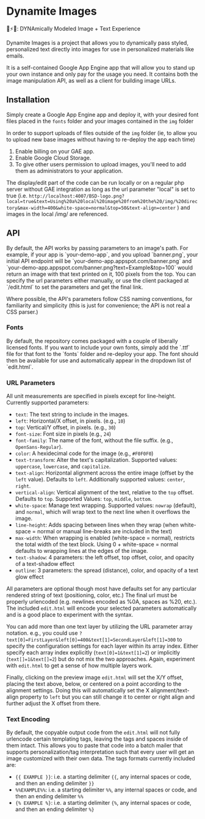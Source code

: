 # Dynamite Images
🎨⚡📝: DYNAmically Modeled Image + Text Experience

Dynamite Images is a project that allows you to dynamically pass styled, personalized text directly into images for use in personalized materials like emails.

It is a self-contained Google App Engine app that will allow you to stand up your own instance and only pay for the usage you need. It contains both the image manipulation API, as well as a client for building image URLs.

<h2>Installation</h2>

Simply create a Google App Engine app and deploy it, with your desired font files placed in the `fonts` folder and your images contained in the `img` folder

In order to support uploads of files outside of the `img` folder (ie, to allow you to upload new base images without having to re-deploy the app each time)

1. Enable billing on your GAE app.
2. Enable Google Cloud Storage.
3. To give other users permission to upload images, you'll need to add them as administrators to your application.

The display/edit part of the code can be run locally or on a regular php server without GAE integration as long as the url parameter "local" is set to true (i.e. `http://localhost:4007/BSD-logo.png?local=true&text=Using%20a%20local%20image%20from%20the%20/img/%20directory&max-width=400&white-space=normal&top=50&text-align=center` ) and images in the local /img/ are referenced.

<h2>API</h2>
By default, the API works by passing parameters to an image's path. For example, if your app is `your-demo-app`, and you upload `banner.png`, your initial API endpoint will be `your-demo-app.appspot.com/banner.png` and `your-demo-app.appspot.com/banner.png?text=Example&top=100` would return an image with that text printed on it, 100 pixels from the top. You can specify the url parameters either manually, or use the client packaged at `/edit.html` to set the parameters and get the final link.

Where possible, the API's parameters follow CSS naming conventions, for familiarity and simplicity (this is just for convenience; the API is not real a CSS parser.)

<h3>Fonts</h3>
By default, the repository comes packaged with a couple of liberally licensed fonts. If you want to include your own fonts, simply add the `.ttf` file for that font to the `fonts` folder and re-deploy your app.  The font should then be available for use and automatically appear in the dropdown list of `edit.html`.

<h3>URL Parameters</h3>

All unit measurements are specified in pixels except for line-height. Currently supported parameters:

- `text`: The text string to include in the images.
- `left`: Horizontal/X offset, in pixels. (e.g., `10`)
- `top`: Vertical/Y offset, in pixels. (e.g., `30`)
- `font-size`: Font size in pixels (e.g., `24`)
- `font-family`: The name of the font, without the file suffix. (e.g., `OpenSans-Regular`).
- `color`: A hexidecimal code for the image (e.g., `#F0F0F0`)
- `text-transform`: Alter the text's capitalization. Supported values: `uppercase`, `lowercase`, and `capitalize`.
- `text-align`: Horizontal alignment across the entire image (offset by the `left` value). Defaults to `left`. Additionally supported values: `center`, `right`.
- `vertical-align`: Vertical alignment of the text, relative to the `top` offset. Defaults to `top`. Supported Values: `top`, `middle`, `bottom`.
- `white-space`: Manage text wrapping. Supported values: `nowrap` (default), and `normal`, which will wrap text to the next line when it overflows the image.
- `line-height`: Adds spacing between lines when they wrap (when white-space = normal or manual line-breaks are included in the text)
- `max-width`: When wrapping is enabled (white-space = normal), restricts the total width of the text block. Using 0 + white-space = normal defaults to wrapping lines at the edges of the image.
- `text-shadow`: 4 parameters: the left offset, top offset, color, and opacity of a text-shadow effect
- `outline`: 3 parameters: the spread (distance), color, and opacity of a text glow effect

All parameters are optional though most have defaults set for any particular rendered string of text (positioning, color, etc.) The final url must be properly urlencoded (e.g. newlines encoded as %0A, spaces as %20, etc.).  The included `edit.html` will encode your selected parameters automatically and is a good place to experiment with the syntax.

You can add more than one text layer by utilizing the URL parameter array notation. e.g., you could use `?text[0]=FirstLayer&left[0]=400&text[1]=SecondLayer&left[1]=300` to specify the configuration settings for each layer within its array index.  Either specify each array index explicitly (`text[0]=1&text[1]=2`) or implicitly (`text[]=1&text[]=2`) but do not mix the two approaches.  Again, experiment with `edit.html` to get a sense of how multiple layers work.

Finally, clicking on the preview image `edit.html` will set the X/Y offset, placing the text above, below, or centered on a point according to the alignment settings.  Doing this will automatically set the X alignment/text-align property to `left` but you can still change it to center or right align and further adjust the X offset from there.

<h3>Text Encoding</h3>

By default, the copyable output code from the `edit.html` will not fully urlencode certain templating tags, leaving the tags and spaces inside of them intact.  This allows you to paste that code into a batch mailer that supports personalization/tag interpretation such that every user will get an image customized with their own data. The tags formats currently included are:
- `{{ EXAMPLE }}`: i.e. a starting delimiter `{{`, any internal spaces or code, and then an ending delimiter `}}`
- `%%EXAMPLE%%`: i.e. a starting delimiter `%%`, any internal spaces or code, and then an ending delimiter `%%`
- `{% EXAMPLE %}`: i.e. a starting delimiter `{%`, any internal spaces or code, and then an ending delimiter `%}`

